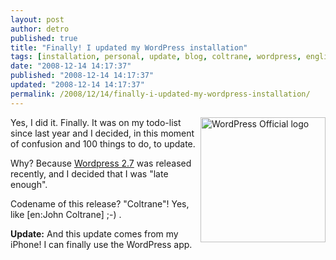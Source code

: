 ```yaml
---
layout: post
author: detro
published: true
title: "Finally! I updated my WordPress installation"
tags: [installation, personal, update, blog, coltrane, wordpress, english, release]
date: "2008-12-14 14:17:37"
published: "2008-12-14 14:17:37"
updated: "2008-12-14 14:17:37"
permalink: /2008/12/14/finally-i-updated-my-wordpress-installation/
---
```


<img src="http://s.wordpress.org/about/images/logos/wplogo-hoz-rgb.png" alt="WordPress Official logo" width="200" align="right" />Yes, I did it. Finally.
It was on my todo-list since last year and I decided, in this moment of confusion and 100 things to do, to update.

Why? Because <a href="http://wordpress.org/development/2008/12/coltrane/">Wordpress 2.7</a> was released recently, and I decided that I was "late enough".

Codename of this release? "Coltrane"! Yes, like [en:John Coltrane] ;-) .

<strong>Update:</strong> And this update comes from my iPhone! I can finally use the WordPress app.
